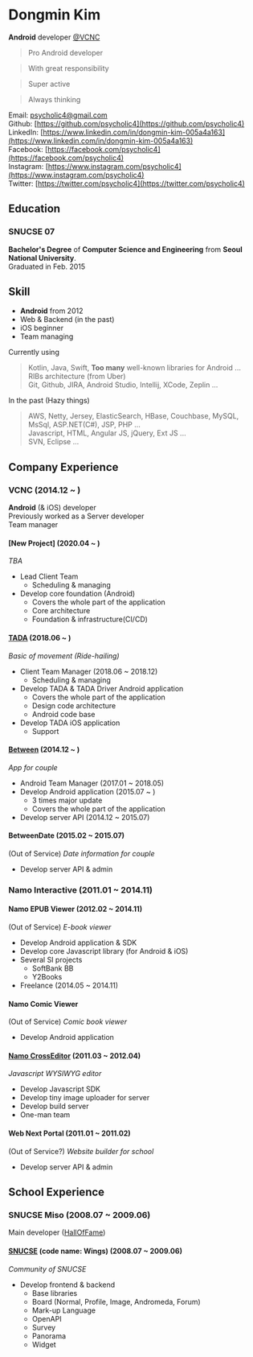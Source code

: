 # Dongmin Kim

**Android** developer [@VCNC](https://between.us/about)

> Pro Android developer

> With great responsibility

> Super active

> Always thinking

Email: [psycholic4@gmail.com](psycholic4@gmail.com)  
Github: [https://github.com/psycholic4](https://github.com/psycholic4)  
LinkedIn: [https://www.linkedin.com/in/dongmin-kim-005a4a163](https://www.linkedin.com/in/dongmin-kim-005a4a163)    
Facebook: [https://facebook.com/psycholic4](https://facebook.com/psycholic4)  
Instagram: [https://www.instagram.com/psycholic4](https://www.instagram.com/psycholic4)    
Twitter: [https://twitter.com/psycholic4](https://twitter.com/psycholic4)  

## Education

### SNUCSE 07
**Bachelor's Degree** of **Computer Science and Engineering** from **Seoul National University**.  
Graduated in Feb. 2015

## Skill

- **Android** from 2012
- Web & Backend (in the past)
- iOS beginner
- Team managing

Currently using

> Kotlin, Java, Swift, **Too many** well-known libraries for Android ...  
> RIBs architecture (from Uber)  
> Git, Github, JIRA, Android Studio, Intellij, XCode, Zeplin ...

In the past (Hazy things)

> AWS, Netty, Jersey, ElasticSearch, HBase, Couchbase, MySQL, MsSql, ASP.NET(C#), JSP, PHP ...   
> Javascript, HTML, Angular JS, jQuery, Ext JS ...  
> SVN, Eclipse ...

## Company Experience

### VCNC (2014.12 ~ )

**Android** (& iOS) developer  
Previously worked as a Server developer  
Team manager

#### [New Project] (2020.04 ~ )
*TBA*

- Lead Client Team
  - Scheduling & managing
- Develop core foundation (Android)
  - Covers the whole part of the application
  - Core architecture
  - Foundation & infrastructure(CI/CD)

#### [TADA](https://tadatada.com) (2018.06 ~ )
*Basic of movement (Ride-hailing)*

- Client Team Manager (2018.06 ~ 2018.12)
  - Scheduling & managing
- Develop TADA & TADA Driver Android application
  - Covers the whole part of the application
  - Design code architecture
  - Android code base
- Develop TADA iOS application
  - Support

#### [Between](https://between.us) (2014.12 ~ )
*App for couple*

- Android Team Manager (2017.01 ~ 2018.05)
- Develop Android application (2015.07 ~ )
  - 3 times major update
  - Covers the whole part of the application
- Develop server API (2014.12 ~ 2015.07)
 
#### BetweenDate (2015.02 ~ 2015.07)

(Out of Service)
*Date information for couple*

- Develop server API & admin

### Namo Interactive (2011.01 ~ 2014.11)

#### Namo EPUB Viewer (2012.02 ~ 2014.11)

(Out of Service)
*E-book viewer*

- Develop Android application & SDK
- Develop core Javascript library (for Android & iOS)
- Several SI projects
  - SoftBank BB
  - Y2Books
- Freelance (2014.05 ~ 2014.11)

#### Namo Comic Viewer

(Out of Service)
*Comic book viewer*

- Develop Android application

#### [Namo CrossEditor](https://www.namoeditor.co.kr/cross-editor-summary/) (2011.03 ~ 2012.04)
*Javascript WYSIWYG editor*

- Develop Javascript SDK
- Develop tiny image uploader for server
- Develop build server
- One-man team
  
#### Web Next Portal (2011.01 ~ 2011.02)

(Out of Service?)
*Website builder for school*

- Develop server API & admin

## School Experience

### SNUCSE Miso (2008.07 ~ 2009.06)

Main developer ([HallOfFame](http://old.snucse.org/HallOfFame/boa.html))

#### [SNUCSE](http://old.snucse.org) (code name: Wings) (2008.07 ~ 2009.06)
*Community of SNUCSE*

- Develop frontend & backend
  - Base libraries
  - Board (Normal, Profile, Image, Andromeda, Forum)
  - Mark-up Language
  - OpenAPI
  - Survey
  - Panorama
  - Widget

